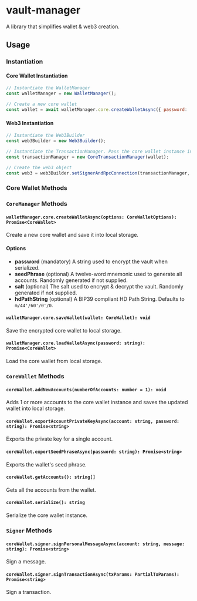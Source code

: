 # vault-manager

A library that simplifies wallet & web3 creation.

## Usage

### Instantiation

#### Core Wallet Instantiation

```javascript
// Instantiate the WalletManager
const walletManager = new WalletManager();

// Create a new core wallet
const wallet = await walletManager.core.createWalletAsync({ password: 'supersecretpassword99' });
```

#### Web3 Instantiation

```javascript
// Instantiate the Web3Builder
const web3Builder = new Web3Builder();

// Instantiate the TransactionManager. Pass the core wallet instance into the constructor.
const transactionManager = new CoreTransactionManager(wallet);

// Create the web3 object
const web3 = web3Builder.setSignerAndRpcConnection(transactionManager, InfuraNetwork.Kovan);
```

### Core Wallet Methods

### `CoreManager` Methods

#### `walletManager.core.createWalletAsync(options: CoreWalletOptions): Promise<CoreWallet>`

Create a new core wallet and save it into local storage.

#### Options

* **password** (mandatory) A string used to encrypt the vault when serialized.
* **seedPhrase** (optional) A twelve-word mnemonic used to generate all accounts. Randomly generated if not supplied.
* **salt** (optional) The salt used to encrypt & decrypt the vault. Randomly generated if not supplied.
* **hdPathString** (optional) A BIP39 compliant HD Path String. Defaults to `m/44'/60'/0'/0`.

#### `walletManager.core.saveWallet(wallet: CoreWallet): void`

Save the encrypted core wallet to local storage.

#### `walletManager.core.loadWalletAsync(password: string): Promise<CoreWallet>`
  
Load the core wallet from local storage.

### `CoreWallet` Methods

#### `coreWallet.addNewAccounts(numberOfAccounts: number = 1): void`

Adds 1 or more accounts to the core wallet instance and saves the updated wallet into local storage.

#### `coreWallet.exportAccountPrivateKeyAsync(account: string, password: string): Promise<string>`

Exports the private key for a single account.

#### `coreWallet.exportSeedPhraseAsync(password: string): Promise<string>`

Exports the wallet's seed phrase.

#### `coreWallet.getAccounts(): string[]`

Gets all the accounts from the wallet.

#### `coreWallet.serialize(): string`

Serialize the core wallet instance.

### `Signer` Methods

#### `coreWallet.signer.signPersonalMessageAsync(account: string, message: string): Promise<string>`
  
Sign a message.

#### `coreWallet.signer.signTransactionAsync(txParams: PartialTxParams): Promise<string>`
  
Sign a transaction.
